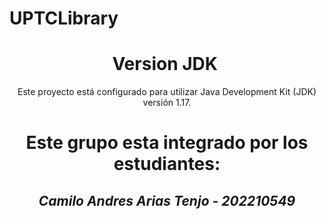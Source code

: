 # UPTCLibrary
<h1 align="center"> Version JDK </h1>
<p align="center"> Este proyecto está configurado para utilizar Java Development Kit (JDK) versión 1.17. </p>
<h1 align="center"> Este grupo esta integrado por los estudiantes:</h1>
<h2 align="center"> <em>Camilo Andres Arias Tenjo - 202210549</em> </h2>
